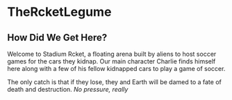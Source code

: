 # TheRcketLegume

## How Did We Get Here?
Welcome to Stadium Rcket, a floating arena built by aliens to host soccer games for the cars they kidnap. Our main character Charlie finds himself here along with a few of his fellow kidnapped cars to play a game of soccer.

The only catch is that if they lose, they and Earth will be damed to a fate of death and destruction. *No pressure, really*

